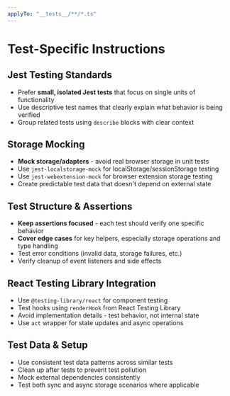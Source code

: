 ```yaml
---
applyTo: "__tests__/**/*.ts"
---
```


# Test-Specific Instructions

## Jest Testing Standards
- Prefer **small, isolated Jest tests** that focus on single units of functionality
- Use descriptive test names that clearly explain what behavior is being verified
- Group related tests using `describe` blocks with clear context

## Storage Mocking
- **Mock storage/adapters** - avoid real browser storage in unit tests
- Use `jest-localstorage-mock` for localStorage/sessionStorage testing
- Use `jest-webextension-mock` for browser extension storage testing
- Create predictable test data that doesn't depend on external state

## Test Structure & Assertions
- **Keep assertions focused** - each test should verify one specific behavior
- **Cover edge cases** for key helpers, especially storage operations and type handling
- Test error conditions (invalid data, storage failures, etc.)
- Verify cleanup of event listeners and side effects

## React Testing Library Integration
- Use `@testing-library/react` for component testing
- Test hooks using `renderHook` from React Testing Library
- Avoid implementation details - test behavior, not internal state
- Use `act` wrapper for state updates and async operations

## Test Data & Setup
- Use consistent test data patterns across similar tests
- Clean up after tests to prevent test pollution
- Mock external dependencies consistently
- Test both sync and async storage scenarios where applicable